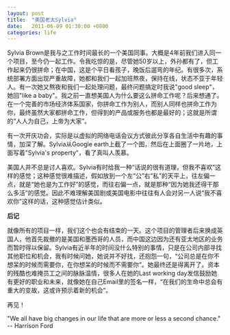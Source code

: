 ```yaml
---
layout: post
title:  "美国老太Sylvia"
date:   2011-06-09 01:30:00 +0800
categories: life
---
```


Sylvia Brown是我与之工作时间最长的一个美国同事。大概是4年前我们进入同一个项目，至今仍一起工作。令我吃惊的是，尽管她50岁以上，外孙都有了，但工作起来仍很拼命；在中国，这是个平日看孩子，晚饭后遛弯的年纪。有很多次，系统部署方面出现严重故障，她都和我们一起加班熬夜，保持在线，状态不亚于年轻人。有一次她又熬夜和我们一起处理问题，最终问题搞定时我说"good sleep"， 她回"like a baby"。我之前一直想美国人为什么要这么拼命工作呢？后来想通了。在一个完善的市场经济体系国家，你拼命工作为别人，而别人同样也拼命工作为你，最终虽然大家都拼命工作，但得到的产品或服务也都是最好的；这就是所谓的“人人为自己，上帝为大家”。

有一次开庆功会，实际是以虚拟的网络电话会议方式彼此分享各自生活中有趣的事情，加深了解。Sylvia从Google earth上截了一个图，然后在上面圈了一片地，上面写着"Sylvia's property"，看了真叫人羡慕。

美国人并不总是讨人喜欢。Sylvia有时给我一种“话说的很有道理，但我不喜欢”这样的感觉；这种感觉很难描述，假如放到一个左“公”右“私”的天平上，往左偏一点，就是“她也是为工作好”的感觉，而往右偏一点，就是那种“因为她我还得干那么多活”的感觉。因此不难理解美国剧或美国电影中往往有人会对另一人说“我不喜欢你”这样的话，这种感觉估计类似。

**后记**

就像所有的项目一样，我们这个也会有结束的一天。这个项目的管理者后来换成英国人，他首先裁撤的是美国和墨西哥的人员，而中国这边因为还有亚太地区的业务而暂时得以保留。Sylvia有近半年的时间没什么特别的事情，只是在公司内部寻找其他职位和机会，我有时候问她，她说并不好找，还抱怨一句，“公司总是在你不想呆的时候而需要你，在你想呆的时候而不需要你”。她最终还是得离开了。资本的残酷也难掩员工之间的脉脉温情，很多人在她的Last working day发信鼓励她有更好的职业和未来，就像她在自己Email里的签名一样，“在我们的生命中总会有重大的变故，这或许预示着新的机会”。

再见！

"We all have big changes in our life that are more or less a second chance."  -- Harrison Ford
